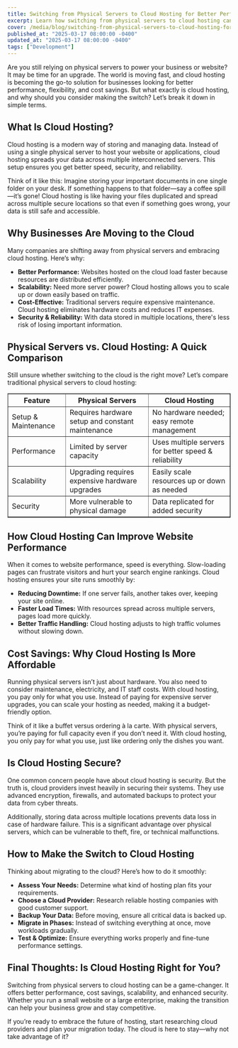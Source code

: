 ```yaml
---
title: Switching from Physical Servers to Cloud Hosting for Better Performance
excerpt: Learn how switching from physical servers to cloud hosting can improve performance, reduce costs, and enhance scalability.
cover: /media/blog/switching-from-physical-servers-to-cloud-hosting-for-better-performance/cover.webp
published_at: "2025-03-17 08:00:00 -0400"
updated_at: "2025-03-17 08:00:00 -0400"
tags: ["Development"]
---
```


Are you still relying on physical servers to power your business or website? It may be time for an upgrade. The world is moving fast, and cloud hosting is becoming the go-to solution for businesses looking for better performance, flexibility, and cost savings. But what exactly is cloud hosting, and why should you consider making the switch? Let’s break it down in simple terms.

## What Is Cloud Hosting?

Cloud hosting is a modern way of storing and managing data. Instead of using a single physical server to host your website or applications, cloud hosting spreads your data across multiple interconnected servers. This setup ensures you get better speed, security, and reliability.

Think of it like this: Imagine storing your important documents in one single folder on your desk. If something happens to that folder—say a coffee spill—it’s gone! Cloud hosting is like having your files duplicated and spread across multiple secure locations so that even if something goes wrong, your data is still safe and accessible.

## Why Businesses Are Moving to the Cloud

Many companies are shifting away from physical servers and embracing cloud hosting. Here’s why:

<ul>
    <li><strong>Better Performance:</strong> Websites hosted on the cloud load faster because resources are distributed efficiently.</li>
    <li><strong>Scalability:</strong> Need more server power? Cloud hosting allows you to scale up or down easily based on traffic.</li>
    <li><strong>Cost-Effective:</strong> Traditional servers require expensive maintenance. Cloud hosting eliminates hardware costs and reduces IT expenses.</li>
    <li><strong>Security & Reliability:</strong> With data stored in multiple locations, there's less risk of losing important information.</li>
</ul>

## Physical Servers vs. Cloud Hosting: A Quick Comparison

Still unsure whether switching to the cloud is the right move? Let’s compare traditional physical servers to cloud hosting:

<table border="1" cellpadding="10">
    <tr>
        <th>Feature</th>
        <th>Physical Servers</th>
        <th>Cloud Hosting</th>
    </tr>
    <tr>
        <td>Setup & Maintenance</td>
        <td>Requires hardware setup and constant maintenance</td>
        <td>No hardware needed; easy remote management</td>
    </tr>
    <tr>
        <td>Performance</td>
        <td>Limited by server capacity</td>
        <td>Uses multiple servers for better speed & reliability</td>
    </tr>
    <tr>
        <td>Scalability</td>
        <td>Upgrading requires expensive hardware upgrades</td>
        <td>Easily scale resources up or down as needed</td>
    </tr>
    <tr>
        <td>Security</td>
        <td>More vulnerable to physical damage</td>
        <td>Data replicated for added security</td>
    </tr>
</table>

## How Cloud Hosting Can Improve Website Performance

When it comes to website performance, speed is everything. Slow-loading pages can frustrate visitors and hurt your search engine rankings. Cloud hosting ensures your site runs smoothly by:

<ul>
    <li><strong>Reducing Downtime:</strong> If one server fails, another takes over, keeping your site online.</li>
    <li><strong>Faster Load Times:</strong> With resources spread across multiple servers, pages load more quickly.</li>
    <li><strong>Better Traffic Handling:</strong> Cloud hosting adjusts to high traffic volumes without slowing down.</li>
</ul>

## Cost Savings: Why Cloud Hosting Is More Affordable

Running physical servers isn’t just about hardware. You also need to consider maintenance, electricity, and IT staff costs. With cloud hosting, you pay only for what you use. Instead of paying for expensive server upgrades, you can scale your hosting as needed, making it a budget-friendly option.

Think of it like a buffet versus ordering à la carte. With physical servers, you’re paying for full capacity even if you don’t need it. With cloud hosting, you only pay for what you use, just like ordering only the dishes you want.

## Is Cloud Hosting Secure?

One common concern people have about cloud hosting is security. But the truth is, cloud providers invest heavily in securing their systems. They use advanced encryption, firewalls, and automated backups to protect your data from cyber threats.

Additionally, storing data across multiple locations prevents data loss in case of hardware failure. This is a significant advantage over physical servers, which can be vulnerable to theft, fire, or technical malfunctions.

## How to Make the Switch to Cloud Hosting

Thinking about migrating to the cloud? Here’s how to do it smoothly:

<ul>
    <li><strong>Assess Your Needs:</strong> Determine what kind of hosting plan fits your requirements.</li>
    <li><strong>Choose a Cloud Provider:</strong> Research reliable hosting companies with good customer support.</li>
    <li><strong>Backup Your Data:</strong> Before moving, ensure all critical data is backed up.</li>
    <li><strong>Migrate in Phases:</strong> Instead of switching everything at once, move workloads gradually.</li>
    <li><strong>Test & Optimize:</strong> Ensure everything works properly and fine-tune performance settings.</li>
</ul>

## Final Thoughts: Is Cloud Hosting Right for You?

Switching from physical servers to cloud hosting can be a game-changer. It offers better performance, cost savings, scalability, and enhanced security. Whether you run a small website or a large enterprise, making the transition can help your business grow and stay competitive.

If you’re ready to embrace the future of hosting, start researching cloud providers and plan your migration today. The cloud is here to stay—why not take advantage of it?
